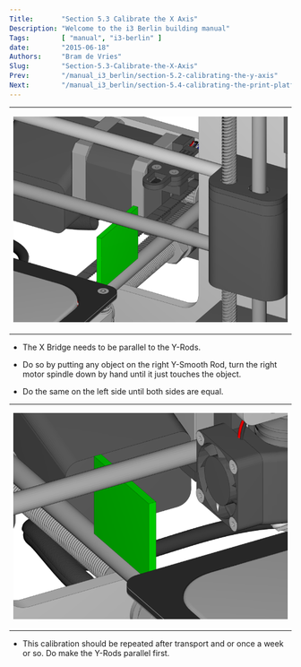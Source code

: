```yaml
---
Title:       "Section 5.3 Calibrate the X Axis"
Description: "Welcome to the i3 Berlin building manual"
Tags:        [ "manual", "i3-berlin" ]
date:        "2015-06-18"
Authors:     "Bram de Vries"
Slug:        "Section-5.3-Calibrate-the-X-Axis"
Prev:        "/manual_i3_berlin/section-5.2-calibrating-the-y-axis"
Next:        "/manual_i3_berlin/section-5.4-calibrating-the-print-platform"
---
```



<table>
<col width="100%" />
<tbody>
<tr class="odd">
<td align="left"><p><img src="/media/Section_5_0024.png" alt="/media/Section_5_0024.png" /></p></td>
</tr>
</tbody>
</table>

-   The X Bridge needs to be parallel to the Y-Rods.

-   Do so by putting any object on the right Y-Smooth Rod, turn the
    right motor spindle down by hand until it just touches the object.

-   Do the same on the left side until both sides are equal.

<table>
<col width="100%" />
<tbody>
<tr class="odd">
<td align="left"><p><img src="/media/Section_5_0025.png" alt="/media/Section_5_0025.png" /></p></td>
</tr>
</tbody>
</table>

-   This calibration should be repeated after transport and or once a
    week or so. Do make the Y-Rods parallel first.

